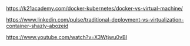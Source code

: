 https://k21academy.com/docker-kubernetes/docker-vs-virtual-machine/

https://www.linkedin.com/pulse/traditional-deployment-vs-virtualization-container-shazly-abozeid

https://www.youtube.com/watch?v=X3Wtjwu0vBI


